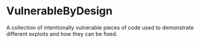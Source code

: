 # VulnerableByDesign
A collection of intentionally vulnerable pieces of code used to demonstrate different exploits and how they can be fixed.
